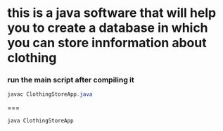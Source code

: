 # this is a java software that will help you to create a database in which you can store innformation about clothing
### run the main script after compiling it
```java
javac ClothingStoreApp.java
```
===

```java
java ClothingStoreApp
```

